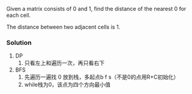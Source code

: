 Given a matrix consists of 0 and 1, find the distance of the nearest 0 for each cell.

The distance between two adjacent cells is 1.

### Solution

1. DP
   1. 只看左上和遍历一次，再只看右下
2. BFS
   1. 先遍历一遍找 0 放到栈，多起点b f s（不是0的点用R+C初始化）
   2. while栈为0，该点为四个方向最小值

